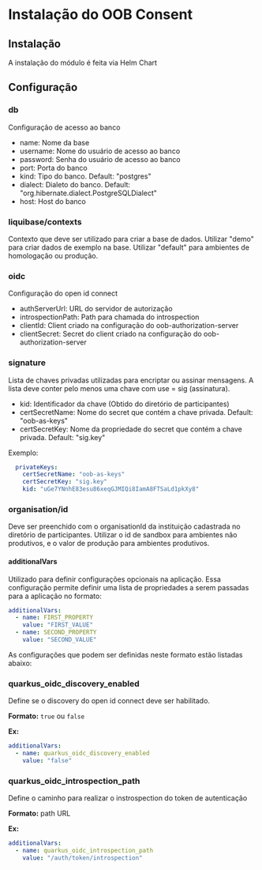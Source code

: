 # Instalação do OOB Consent

## Instalação

A instalação do módulo é feita via Helm Chart

## Configuração

### db

Configuração de acesso ao banco

* name: Nome da base
* username: Nome do usuário de acesso ao banco
* password: Senha do usuário de acesso ao banco
* port: Porta do banco
* kind: Tipo do banco. Default: "postgres"
* dialect: Dialeto do banco. Default: "org.hibernate.dialect.PostgreSQLDialect"
* host: Host do banco

### liquibase/contexts

Contexto que deve ser utilizado para criar a base de dados. Utilizar "demo" para
criar dados de exemplo na base. Utilizar "default" para ambientes de homologação
ou produção.

### oidc

Configuração do open id connect

* authServerUrl: URL do servidor de autorização
* introspectionPath: Path para chamada do introspection
* clientId: Client criado na configuração do oob-authorization-server
* clientSecret: Secret do client criado na configuração do oob-authorization-server

### signature

Lista de chaves privadas utilizadas para encriptar ou assinar mensagens. A lista
deve conter pelo menos uma chave com use = sig (assinatura).

* kid: Identificador da chave (Obtido do diretório de participantes)
* certSecretName: Nome do secret que contém a chave privada. Default: "oob-as-keys"
* certSecretKey: Nome da propriedade do secret que contém a chave privada. Default:
"sig.key"

Exemplo:

```yaml
  privateKeys:
    certSecretName: "oob-as-keys"
    certSecretKey: "sig.key"
    kid: "uGe7YNnhE83esu86xeqGJMIQi8IamA8FTSaLd1pkXy8"
```

### organisation/id

Deve ser preenchido com o organisationId da instituição cadastrada no diretório
de participantes.
Utilizar o id de sandbox para ambientes não produtivos, e o valor de produção
para ambientes produtivos.

#### additionalVars

Utilizado para definir configurações opcionais na aplicação. Essa configuração
permite definir uma lista de propriedades a serem passadas para a aplicação no formato:

```yaml
additionalVars:
  - name: FIRST_PROPERTY
    value: "FIRST_VALUE"
  - name: SECOND_PROPERTY
    value: "SECOND_VALUE"
```

As configurações que podem ser definidas neste formato estão listadas abaixo:

### quarkus_oidc_discovery_enabled

Define se o discovery do open id connect deve ser habilitado.

**Formato:** `true` ou `false`

**Ex:**

```yaml
additionalVars:
  - name: quarkus_oidc_discovery_enabled
    value: "false"
```

### quarkus_oidc_introspection_path

Define o caminho para realizar o instrospection do token de autenticação

**Formato:** path URL

**Ex:**

```yaml
additionalVars:
  - name: quarkus_oidc_introspection_path
    value: "/auth/token/introspection"
```
